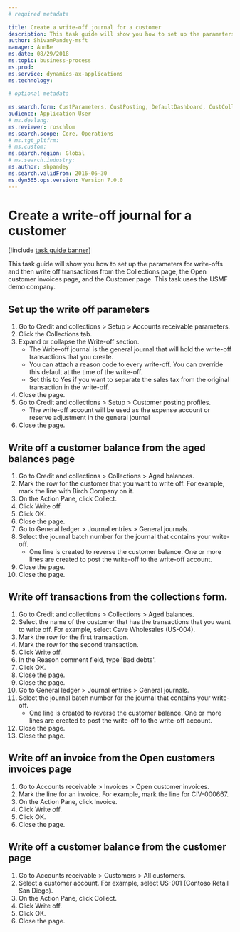 ```yaml
--- 
# required metadata 
 
title: Create a write-off journal for a customer
description: This task guide will show you how to set up the parameters for write-offs and then write off transactions from the Collections page, the Open customer invoices page, and the Customer page. 
author: ShivamPandey-msft
manager: AnnBe 
ms.date: 08/29/2018
ms.topic: business-process 
ms.prod:  
ms.service: dynamics-ax-applications 
ms.technology:  
 
# optional metadata 
 
ms.search.form: CustParameters, CustPosting, DefaultDashboard, CustCollectionsPoolsListPage, CustWriteOff, LedgerJournalTable, LedgerJournalTransDaily, CustCollections, CustOpenInvoicesListPage, CustTable   
audience: Application User 
# ms.devlang:  
ms.reviewer: roschlom
ms.search.scope: Core, Operations 
# ms.tgt_pltfrm:  
# ms.custom:  
ms.search.region: Global
# ms.search.industry: 
ms.author: shpandey
ms.search.validFrom: 2016-06-30 
ms.dyn365.ops.version: Version 7.0.0 
---
```

# Create a write-off journal for a customer

[!include [task guide banner](../../includes/task-guide-banner.md)]

This task guide will show you how to set up the parameters for write-offs and then write off transactions from the Collections page, the Open customer invoices page, and the Customer page. This task uses the USMF demo company.


## Set up the write off parameters
1. Go to Credit and collections > Setup > Accounts receivable parameters.
2. Click the Collections tab.
3. Expand or collapse the Write-off section.
    * The Write-off journal is the general journal that will hold the write-off transactions that you create.  
    * You can attach a reason code to every write-off. You can override this default at the time of the write-off.  
    * Set this to Yes if you want to separate the sales tax from the original transaction in the write-off.  
4. Close the page.
5. Go to Credit and collections > Setup > Customer posting profiles.
    * The write-off account will be used as the expense account or reserve adjustment in the general journal   
6. Close the page.

## Write off a customer balance from the aged balances page
1. Go to Credit and collections > Collections > Aged balances.
2. Mark the row for the customer that you want to write off. For example, mark the line with Birch Company on it.
3. On the Action Pane, click Collect.
4. Click Write off.
5. Click OK.
6. Close the page.
7. Go to General ledger > Journal entries > General journals.
8. Select the journal batch number for the journal that contains your write-off.
    * One line is created to reverse the customer balance. One or more lines are created to post the write-off to the write-off account.  
9. Close the page.
10. Close the page.

## Write off transactions from the collections form.
1. Go to Credit and collections > Collections > Aged balances.
2. Select the name of the customer that has the transactions that you want to write off. For example, select Cave Wholesales (US-004).
3. Mark the row for the first transaction.
4. Mark the row for the second transaction.
5. Click Write off.
6. In the Reason comment field, type 'Bad debts'.
7. Click OK.
8. Close the page.
9. Close the page.
10. Go to General ledger > Journal entries > General journals.
11. Select the journal batch number for the journal that contains your write-off.
    * One line is created to reverse the customer balance. One or more lines are created to post the write-off to the write-off account.  
12. Close the page.
13. Close the page.

## Write off an invoice from the Open customers invoices page
1. Go to Accounts receivable > Invoices > Open customer invoices.
2. Mark the line for an invoice. For example, mark the line for CIV-000667.
3. On the Action Pane, click Invoice.
4. Click Write off.
5. Click OK.
6. Close the page.

## Write off a customer balance from the customer page
1. Go to Accounts receivable > Customers > All customers.
2. Select a customer account. For example, select US-001 (Contoso Retail San Diego).
3. On the Action Pane, click Collect.
4. Click Write off.
5. Click OK.
6. Close the page.

